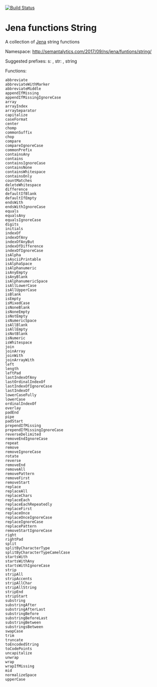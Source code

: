 [![Build Status](https://travis-ci.org/semantalytics/jena-functions-string.svg?branch=master)](https://travis-ci.org/semantalytics/jena-functions-string)

# Jena functions String

A collection of [Jena](http://jena.apache.org) string functions

Namespace: http://semantalytics.com/2017/09/ns/jena/funtions/string/

Suggested prefixes: s: , str: , string

Functions: 

    abbreviate
    abbreviateWithMarker
    abbreviateMiddle
    appendIfMissing
    appendIfMissingIgnoreCase
    array
    arrayIndex
    arraySeparator
    capitalize
    caseFormat
    center
    chomp
    commonSuffix
    chop
    compare
    compareIgnoreCase
    commonPrefix
    containsAny
    contains
    containsIgnoreCase
    containsNone
    containsWhitespace
    containsOnly
    countMatches
    deleteWhitespace
    difference
    defaultIfBlank
    defaultIfEmpty
    endsWith
    endsWithIgnoreCase
    equals
    equalsAny
    equalsIgnoreCase
    digits
    initials
    indexOf
    indexOfAny
    indexOfAnyBut
    indexOfDifference
    indexOfIgnoreCase
    isAlpha
    isAsciiPrintable
    isAlphaSpace
    isAlphanumeric
    isAnyEmpty
    isAnyBlank
    isAlphanumericSpace
    isAllLowerCase
    isAllUpperCase
    isBlank
    isEmpty
    isMixedCase
    isNoneBlank
    isNoneEmpty
    isNotEmpty
    isNumericSpace
    isAllBlank
    isAllEmpty
    isNotBlank
    isNumeric
    isWhitespace
    join
    joinArray
    joinWith
    joinArrayWith
    left
    length
    leftPad
    lastIndexOfAny
    lastOrdinalIndexOf
    lastIndexOfIgnoreCase
    lastIndexOf
    lowerCaseFully
    lowerCase
    ordinalIndexOf
    overlay
    padEnd
    pipe
    padStart
    prependIfMissing
    prependIfMissingIgnoreCase
    reverseDelimited
    removeEndIgnoreCase
    repeat
    remove
    removeIgnoreCase
    rotate
    reverse
    removeEnd
    removeAll
    removePattern
    removeFirst
    removeStart
    replace
    replaceAll
    replaceChars
    replaceEach
    replaceEachRepeatedly
    replaceFirst
    replaceOnce
    replaceOnceIgnoreCase
    replaceIgnoreCase
    replacePattern
    removeStartIgnoreCase
    right
    rightPad
    split
    splitByCharacterType
    splitByCharacterTypeCamelCase
    startsWith
    startsWithAny
    startsWithIgnoreCase
    strip
    stripAll
    stripAccents
    stripAllChar
    stripAllString
    stripEnd
    stripStart
    substring
    substringAfter
    substringAfterLast
    substringBefore
    substringBeforeLast
    substringBetween
    substringsBetween
    swapCase
    trim
    truncate
    toEncodedString
    toCodePoints
    uncapitalize
    unwrap
    wrap
    wrapIfMissing
    mid
    normalizeSpace
    upperCase
